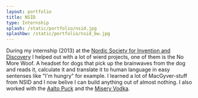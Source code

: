 ```yaml
---
layout: portfolio
title: NSID
type: Internship
splash: /static/portfolio/nsid.jpg
splashbw: /static/portfolio/nsid_bw.jpg
---
```


During my internship (2013) at the [Nordic Society for Invention and Discovery](http://www.nordicinvention.com/)  I helped out with a lot of wierd projects, one of them is the No More Woof. A headset for dogs that pick up the brainwaves from the dog and reads it, calculate it and translate it to human language in easy sentenses like "I'm hungry" for example. I learned a lot of MacGyver-stuff from NSID and I now belive I can build anything out of almost nothing. I also worked with the [Aalto Puck](http://www.aaltopuck.com/) and the [Misery Vodka](http://miseryvodka.com/).
